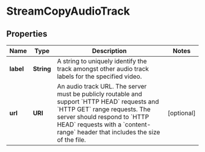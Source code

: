 

# StreamCopyAudioTrack


## Properties

| Name | Type | Description | Notes |
|------------ | ------------- | ------------- | -------------|
|**label** | **String** | A string to uniquely identify the track amongst other audio track labels for the specified video. |  |
|**url** | **URI** | An audio track URL. The server must be publicly routable and support &#x60;HTTP HEAD&#x60; requests and &#x60;HTTP GET&#x60; range requests. The server should respond to &#x60;HTTP HEAD&#x60; requests with a &#x60;content-range&#x60; header that includes the size of the file. |  [optional] |



